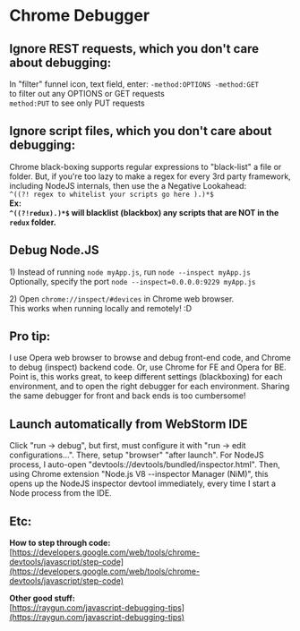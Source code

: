 # Chrome Debugger

## **Ignore REST requests, which you don't care about debugging:**

In "filter" funnel icon, text field, enter: `-method:OPTIONS -method:GET`   
to filter out any OPTIONS or GET requests  
`method:PUT` to see only PUT requests

## **Ignore script files, which you don't care about debugging:**

Chrome black-boxing supports regular expressions to "black-list" a file or folder. But, if you're too lazy to make a regex for every 3rd party framework, including NodeJS internals, then use the a Negative Lookahead:  
`^((?! regex to whitelist your scripts go here ).)*$`   
**Ex:   
`^((?!redux).)*$` will blacklist \(blackbox\) any scripts that are NOT in the `redux` folder.**

## **Debug Node.JS**

1\) Instead of running `node myApp.js`, run `node --inspect myApp.js`  
Optionally, specify the port `node --inspect=0.0.0.0:9229 myApp.js`

2\) Open `chrome://inspect/#devices` in Chrome web browser.  
This works when running locally and remotely! :D

## Pro tip:

I use Opera web browser to browse and debug front-end code, and Chrome to debug \(inspect\) backend code. Or, use Chrome for FE and Opera for BE. Point is, this works great, to keep different settings \(blackboxing\) for each environment, and to open the right debugger for each environment. Sharing the same debugger for front and back ends is too cumbersome!

## **Launch automatically from WebStorm IDE**

Click  "run -&gt; debug",  but first, must configure it with "run -&gt; edit configurations...". There, setup "browser" "after launch". For NodeJS process, I auto-open "devtools://devtools/bundled/inspector.html". Then, using Chrome extension "Node.js V8 --inspector Manager \(NiM\)", this opens up the NodeJS inspector devtool immediately, every time I start a Node process from the IDE.

## **Etc:**

**How to step through code:**  
[https://developers.google.com/web/tools/chrome-devtools/javascript/step-code](https://developers.google.com/web/tools/chrome-devtools/javascript/step-code)

**Other good stuff:**  
[https://raygun.com/javascript-debugging-tips](https://raygun.com/javascript-debugging-tips)

